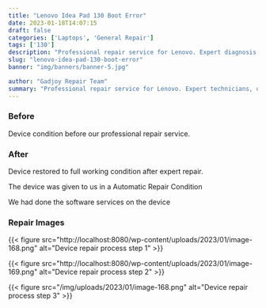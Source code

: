 ```yaml
---
title: "Lenovo Idea Pad 130 Boot Error"
date: 2023-01-18T14:07:15
draft: false
categories: ['Laptops', 'General Repair']
tags: ['130']
description: "Professional repair service for Lenovo. Expert diagnosis and quality repairs in Bangalore."
slug: "lenovo-idea-pad-130-boot-error"
banner: "img/banners/banner-5.jpg"

author: "Gadjoy Repair Team"
summary: "Professional repair service for Lenovo. Expert technicians, quality parts, warranty included."
---
```


### Before

Device condition before our professional repair service.

### After

Device restored to full working condition after expert repair.

The device was given to us in a Automatic Repair Condition

We had done the software services on the device

### Repair Images

{{< figure src="http://localhost:8080/wp-content/uploads/2023/01/image-168.png" alt="Device repair process step 1" >}}

{{< figure src="http://localhost:8080/wp-content/uploads/2023/01/image-169.png" alt="Device repair process step 2" >}}

{{< figure src="/img/uploads/2023/01/image-168.png" alt="Device repair process step 3" >}}

